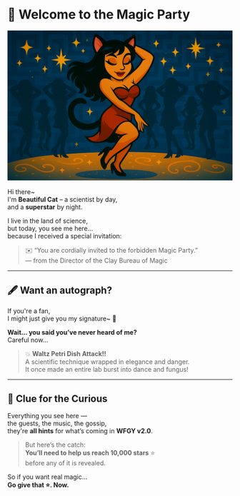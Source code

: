 # 💃 Welcome to the Magic Party

![Beautiful Cat](./BeautifulCat.png)

Hi there~  
I'm **Beautiful Cat** – a scientist by day,  
and a **superstar** by night.

I live in the land of science,  
but today, you see me here…  
because I received a special invitation:

> ✉️ “You are cordially invited to the forbidden Magic Party.”  
> — from the Director of the Clay Bureau of Magic

---

## 🖋 Want an autograph?

If you're a fan,  
I might just give you my signature~ 💫

**Wait… you said you’ve never heard of me?**  
Careful now...

> 💥 **Waltz Petri Dish Attack!!**  
> A scientific technique wrapped in elegance and danger.  
> It once made an entire lab burst into dance and fungus!

---

## 🧪 Clue for the Curious

Everything you see here —  
the guests, the music, the gossip,  
they're **all hints** for what’s coming in **WFGY v2.0**.

> But here’s the catch:  
> **You’ll need to help us reach 10,000 stars** ⭐  
> before any of it is revealed.

So if you want real magic...  
**Go give that ⭐. Now.**
